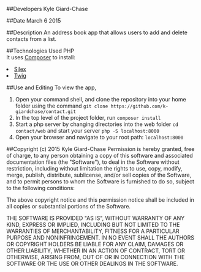 ##Developers
Kyle Giard-Chase

##Date
March 6 2015


##Description
An address book app that allows users to add and delete contacts from a list.

##Technologies Used
PHP <br>
It uses <a href='https://getcomposer.org/'>Composer</a> to install:
<li>
<a href='http://silex.sensiolabs.org/'>Silex</a>
</li>
<li><a href='http://twig.sensiolabs.org/'>Twig</a></li>


##Use and Editing
To view the app,<br>
1. Open your command shell, and clone the repository into your home folder using the command `git clone https://github.com/k-giardchase/contact.git`<br>
2. In the top level of the project folder, run `composer install`<br>
3. Start a php server by changing directories into the web folder `cd contact/web`
and start your server `php -S localhost:8000`<br>
3. Open your browser and navigate to your root path: `localhost:8000`


##Copyright (c) 2015 Kyle Giard-Chase
Permission is hereby granted, free of charge, to any person obtaining a copy
of this software and associated documentation files (the "Software"), to deal
in the Software without restriction, including without limitation the rights
to use, copy, modify, merge, publish, distribute, sublicense, and/or sell
copies of the Software, and to permit persons to whom the Software is
furnished to do so, subject to the following conditions:

The above copyright notice and this permission notice shall be included in
all copies or substantial portions of the Software.

THE SOFTWARE IS PROVIDED "AS IS", WITHOUT WARRANTY OF ANY KIND, EXPRESS OR
IMPLIED, INCLUDING BUT NOT LIMITED TO THE WARRANTIES OF MERCHANTABILITY,
FITNESS FOR A PARTICULAR PURPOSE AND NONINFRINGEMENT. IN NO EVENT SHALL THE
AUTHORS OR COPYRIGHT HOLDERS BE LIABLE FOR ANY CLAIM, DAMAGES OR OTHER
LIABILITY, WHETHER IN AN ACTION OF CONTRACT, TORT OR OTHERWISE, ARISING FROM,
OUT OF OR IN CONNECTION WITH THE SOFTWARE OR THE USE OR OTHER DEALINGS IN
THE SOFTWARE.
